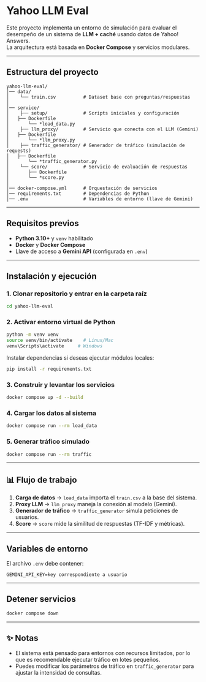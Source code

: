 # Yahoo LLM Eval

Este proyecto implementa un entorno de simulación para evaluar el desempeño de un sistema de **LLM + caché** usando datos de Yahoo! Answers.  
La arquitectura está basada en **Docker Compose** y servicios modulares.

---

##  Estructura del proyecto

```
yahoo-llm-eval/
│── data/
│    └── train.csv          # Dataset base con preguntas/respuestas
│
│── service/
│    ├── setup/             # Scripts iniciales y configuración
│	├── Dockerfile
│       └── *load_data.py
│    ├── llm_proxy/         # Servicio que conecta con el LLM (Gemini)
│	├── Dockerfile
│       └── *llm_proxy.py
│    ├── traffic_generator/ # Generador de tráfico (simulación de requests)
│	├── Dockerfile
│       └── *traffic_generator.py
│    └── score/             # Servicio de evaluación de respuestas
│       ├── Dockerfile
│       └── *score.py
│
│── docker-compose.yml      # Orquestación de servicios
│── requirements.txt        # Dependencias de Python
│── .env                    # Variables de entorno (llave de Gemini)
```

---

##  Requisitos previos

- **Python 3.10+** y `venv` habilitado
- **Docker** y **Docker Compose**
- Llave de acceso a **Gemini API** (configurada en `.env`)

---

##  Instalación y ejecución

### 1. Clonar repositorio y entrar en la carpeta raíz
```bash
cd yahoo-llm-eval
```

### 2. Activar entorno virtual de Python
```bash
python -m venv venv
source venv/bin/activate    # Linux/Mac
venv\Scripts\activate     # Windows
```

Instalar dependencias si deseas ejecutar módulos locales:
```bash
pip install -r requirements.txt
```

### 3. Construir y levantar los servicios
```bash
docker compose up -d --build
```

### 4. Cargar los datos al sistema
```bash
docker compose run --rm load_data
```

### 5. Generar tráfico simulado
```bash
docker compose run --rm traffic
```

---

## 📊 Flujo de trabajo

1. **Carga de datos** → `load_data` importa el `train.csv` a la base del sistema.  
2. **Proxy LLM** → `llm_proxy` maneja la conexión al modelo (Gemini).  
3. **Generador de tráfico** → `traffic_generator` simula peticiones de usuarios.  
4. **Score** → `score` mide la similitud de respuestas (TF-IDF y métricas).  

---

##  Variables de entorno

El archivo `.env` debe contener:
```env
GEMINI_API_KEY=key correspondiente a usuario
```

---

##  Detener servicios
```bash
docker compose down
```

---

## ✨ Notas
- El sistema está pensado para entornos con recursos limitados, por lo que es recomendable ejecutar tráfico en lotes pequeños.  
- Puedes modificar los parámetros de tráfico en `traffic_generator` para ajustar la intensidad de consultas.  

